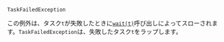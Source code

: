 ```
TaskFailedException
```

この例外は、タスク`t`が失敗したときに[`wait(t)`](@ref)呼び出しによってスローされます。`TaskFailedException`は、失敗したタスク`t`をラップします。
